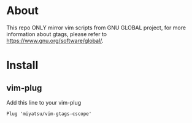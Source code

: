 # About
This repo ONLY mirror vim scripts from GNU GLOBAL project, for more
information about gtags, please refer to https://www.gnu.org/software/global/.

# Install

## vim-plug

Add this line to your vim-plug
```
Plug 'miyatsu/vim-gtags-cscope'
```

